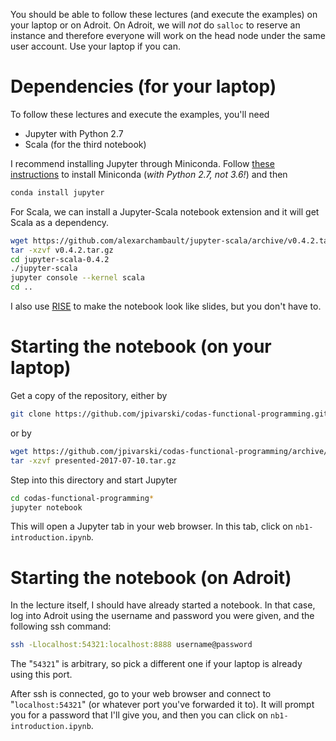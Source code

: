 You should be able to follow these lectures (and execute the examples) on your laptop or on Adroit. On Adroit, we will *not* do `salloc` to reserve an instance and therefore everyone will work on the head node under the same user account. Use your laptop if you can.

# Dependencies (for your laptop)

To follow these lectures and execute the examples, you'll need

   * Jupyter with Python 2.7
   * Scala (for the third notebook)

I recommend installing Jupyter through Miniconda. Follow [these instructions](https://conda.io/docs/install/quick.html) to install Miniconda (*with Python 2.7, not 3.6!*) and then

```bash
conda install jupyter
```

For Scala, we can install a Jupyter-Scala notebook extension and it will get Scala as a dependency.

```bash
wget https://github.com/alexarchambault/jupyter-scala/archive/v0.4.2.tar.gz
tar -xzvf v0.4.2.tar.gz
cd jupyter-scala-0.4.2
./jupyter-scala
jupyter console --kernel scala
cd ..
```

I also use [RISE](https://github.com/damianavila/RISE) to make the notebook look like slides, but you don't have to.

# Starting the notebook (on your laptop)

Get a copy of the repository, either by

```bash
git clone https://github.com/jpivarski/codas-functional-programming.git
```

or by

```bash
wget https://github.com/jpivarski/codas-functional-programming/archive/presented-2017-07-10.tar.gz
tar -xzvf presented-2017-07-10.tar.gz
```

Step into this directory and start Jupyter

```bash
cd codas-functional-programming*
jupyter notebook
```

This will open a Jupyter tab in your web browser. In this tab, click on `nb1-introduction.ipynb`.

# Starting the notebook (on Adroit)

In the lecture itself, I should have already started a notebook. In that case, log into Adroit using the username and password you were given, and the following ssh command:

```bash
ssh -Llocalhost:54321:localhost:8888 username@password
```

The "`54321`" is arbitrary, so pick a different one if your laptop is already using this port.

After ssh is connected, go to your web browser and connect to "`localhost:54321`" (or whatever port you've forwarded it to). It will prompt you for a password that I'll give you, and then you can click on `nb1-introduction.ipynb`.
